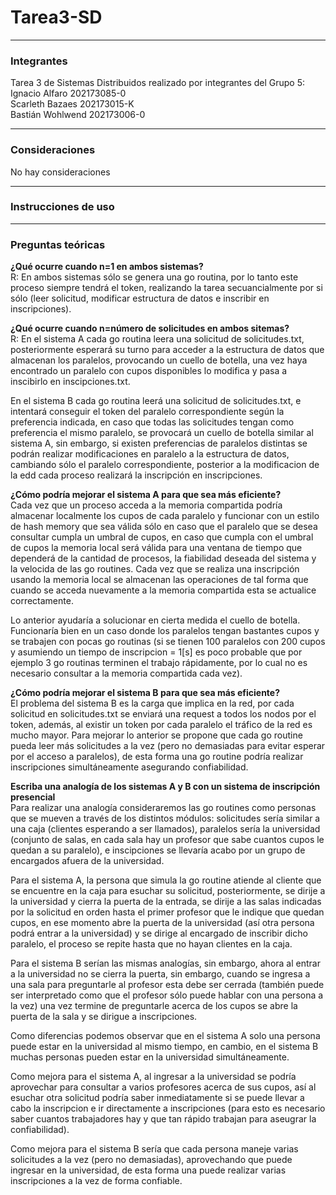 # Tarea3-SD
---
### Integrantes  

Tarea 3 de Sistemas Distribuidos realizado por integrantes del Grupo 5:  
Ignacio Alfaro 202173085-0  
Scarleth Bazaes 202173015-K  
Bastián Wohlwend 202173006-0  

---
### Consideraciones  

No hay consideraciones

---
### Instrucciones de uso

---
### Preguntas teóricas



**¿Qué ocurre cuando n=1 en ambos sistemas?**  
R: En ambos sistemas sólo se genera una go routina, por lo tanto este proceso siempre tendrá el token, realizando la tarea secuancialmente por si sólo (leer solicitud, modificar estructura de datos e inscribir en inscripciones).

**¿Qué ocurre cuando n=número de solicitudes en ambos sitemas?**  
R: En el sistema A cada go routina leera una solicitud de solicitudes.txt, posteriormente esperará su turno para acceder a la estructura de datos que almacenan los paralelos, provocando un cuello de botella, una vez haya encontrado un paralelo con cupos disponibles lo modifica y pasa a inscibirlo en inscipciones.txt.    

En el sistema B cada go routina leerá una solicitud de solicitudes.txt, e intentará conseguir el token del paralelo correspondiente según la preferencia indicada, en caso que todas las solicitudes tengan como preferencia el mismo paralelo, se provocará un cuello de botella similar al sistema A, sin embargo, si existen preferencias de paralelos distintas se podrán realizar modificaciones en paralelo a la estructura de datos, cambiando sólo el paralelo correspondiente, posterior a la modificacion de la edd cada proceso realizará la inscripción en inscripciones.

**¿Cómo podría mejorar el sistema A para que sea más eficiente?**   
Cada vez que un proceso acceda a la memoria compartida podría almacenar localmente los cupos de cada paralelo y funcionar con un estilo de hash memory que sea válida sólo en caso que el paralelo que se desea consultar cumpla un umbral de cupos, en caso que cumpla con el umbral de cupos la memoria local será válida para una ventana de tiempo que dependerá de la cantidad de procesos, la fiabilidad deseada del sistema y la velocida de las go routines. Cada vez que se realiza una inscripción usando la memoria local se almacenan las operaciones de tal forma que cuando se acceda nuevamente a la memoria compartida esta se actualice correctamente.

Lo anterior ayudaría a solucionar en cierta medida el cuello de botella. Funcionaría bien en un caso donde los paralelos tengan bastantes cupos y se trabajen con pocas go routinas (si se tienen 100 paralelos con 200 cupos y asumiendo un tiempo de inscripcion = 1[s] es poco probable que por ejemplo 3 go routinas terminen el trabajo rápidamente, por lo cual no es necesario consultar a la memoria compartida cada vez).

**¿Cómo podría mejorar el sistema B para que sea más eficiente?**  
El problema del sistema B es la carga que implica en la red, por cada solicitud en solicitudes.txt se enviará una request a todos los nodos por el token, además, al existir un token por cada paralelo el tráfico de la red es mucho mayor. Para mejorar lo anterior se propone que cada go routine pueda leer más solicitudes a la vez (pero no demasiadas para evitar esperar por el acceso a paralelos), de esta forma una go routine podría realizar inscripciones simultáneamente asegurando confiabilidad.

**Escriba una analogía de los sistemas A y B con un sistema de inscripción presencial**  
Para realizar una analogía consideraremos las go routines como personas que se mueven a través de los distintos módulos: solicitudes sería similar a una caja (clientes esperando a ser llamados), paralelos sería la universidad (conjunto de salas, en cada sala hay un profesor que sabe cuantos cupos le quedan a su paralelo), e inscipciones se llevaría acabo por un grupo de encargados afuera de la universidad.  

Para el sistema A, la persona que simula la go routine atiende al cliente que se encuentre en la caja para esuchar su solicitud, posteriormente, se dirije a la universidad y cierra la puerta de la entrada, se dirije a las salas indicadas por la solicitud en orden hasta el primer profesor que le indique que quedan cupos, en ese momento abre la puerta de la universidad (así otra persona podrá entrar a la universidad) y se dirige al encargado de inscribir dicho paralelo, el proceso se repite hasta que no hayan clientes en la caja.  

Para el sistema B serían las mismas analogías, sin embargo, ahora al entrar a la universidad no se cierra la puerta, sin embargo, cuando se ingresa a una sala para preguntarle al profesor esta debe ser cerrada (también puede ser interpretado como que el profesor sólo puede hablar con una persona a la vez) una vez termine de preguntarle acerca de los cupos se abre la puerta de la sala y se dirigue a inscripciones.

Como diferencias podemos observar que en el sistema A solo una persona puede estar en la universidad al mismo tiempo, en cambio, en el sistema B muchas personas pueden estar en la universidad simultáneamente.   

Como mejora para el sistema A, al ingresar a la universidad se podría aprovechar para consultar a varios profesores acerca de sus cupos, así al esuchar otra solicitud podría saber inmediatamente si se puede llevar a cabo la inscripcion e ir directamente a inscripciones (para esto es necesario saber cuantos trabajadores hay y que tan rápido trabajan para aseugrar la confiabilidad).  

Como mejora para el sistema B sería que cada persona maneje varias solicitudes a la vez (pero no demasiadas), aprovechando que puede ingresar en la universidad, de esta forma una puede realizar varias inscripciones a la vez de forma confiable.  



